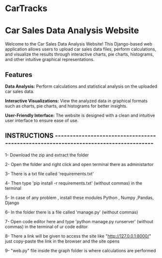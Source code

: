 # CarTracks

# Car Sales Data Analysis Website

Welcome to the Car Sales Data Analysis Website! This Django-based web application allows users to upload car sales data files, perform calculations, and visualize the results through interactive charts, pie charts, histograms, and other intuitive graphical representations.

## Features

**Data Analysis:** Perform calculations and statistical analysis on the uploaded car sales data.

**Interactive Visualizations:** View the analyzed data in graphical formats such as charts, pie charts, and histograms for better insights.

**User-Friendly Interface:** The website is designed with a clean and intuitive user interface to ensure ease of use.


## INSTRUCTIONS ------------------------------------------------------------------------------------

1-  Download the zip and extract the folder

2-  Open the folder and right click and open terminal there as administartor

3-  There is a txt file called   'requirements.txt' 

4-  Then type 'pip install -r requirements.txt' (without commas) in the terminal

5-  In case of any problem , install these modules  Python , Numpy ,Pandas, Django

6-  In the folder there is a file called 'manage.py' (without commas)

7-  Open code editor here and type 'python manage.py runserver' (without commas) in the terminal of ur code editor 

8-  There a link will be given to access the site like "http://127.0.0.1:8000/" just copy-paste the link in the browser and the site opens
         
9- "web.py" file inside the graph folder is where calculations are performed 
